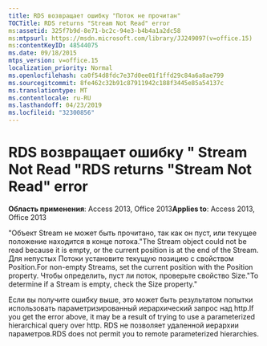 ```yaml
---
title: RDS возвращает ошибку "Поток не прочитан"
TOCTitle: RDS returns "Stream Not Read" error
ms:assetid: 325f7b9d-8e71-bc2c-94e3-b4b4a1a2dc58
ms:mtpsurl: https://msdn.microsoft.com/library/JJ249097(v=office.15)
ms:contentKeyID: 48544075
ms.date: 09/18/2015
mtps_version: v=office.15
localization_priority: Normal
ms.openlocfilehash: ca0f54d8fdc7e37d0ee01f1ffd29c84a6a8ae799
ms.sourcegitcommit: 8fe462c32b91c87911942c188f3445e85a54137c
ms.translationtype: MT
ms.contentlocale: ru-RU
ms.lasthandoff: 04/23/2019
ms.locfileid: "32300856"
---
```

# <a name="rds-returns-stream-not-read-error"></a><span data-ttu-id="d1161-102">RDS возвращает ошибку \" Stream Not Read \"</span><span class="sxs-lookup"><span data-stu-id="d1161-102">RDS returns \"Stream Not Read\" error</span></span>


<span data-ttu-id="d1161-103">**Область применения**: Access 2013, Office 2013</span><span class="sxs-lookup"><span data-stu-id="d1161-103">**Applies to**: Access 2013, Office 2013</span></span>

<span data-ttu-id="d1161-104">"Объект Stream не может быть прочитано, так как он пуст, или текущее положение находится в конце потока.</span><span class="sxs-lookup"><span data-stu-id="d1161-104">"The Stream object could not be read because it is empty, or the current position is at the end of the Stream.</span></span> <span data-ttu-id="d1161-105">Для непустых Потоки установите текущую позицию с свойством Position.</span><span class="sxs-lookup"><span data-stu-id="d1161-105">For non-empty Streams, set the current position with the Position property.</span></span> <span data-ttu-id="d1161-106">Чтобы определить, пуст ли поток, проверьте свойство Size."</span><span class="sxs-lookup"><span data-stu-id="d1161-106">To determine if a Stream is empty, check the Size property."</span></span>

<span data-ttu-id="d1161-107">Если вы получите ошибку выше, это может быть результатом попытки использовать параметризированный иерархический запрос над http.</span><span class="sxs-lookup"><span data-stu-id="d1161-107">If you get the error above, it may be a result of trying to use a parameterized hierarchical query over http.</span></span> <span data-ttu-id="d1161-108">RDS не позволяет удаленной иерархии параметров.</span><span class="sxs-lookup"><span data-stu-id="d1161-108">RDS does not permit you to remote parameterized hierarchies.</span></span>

